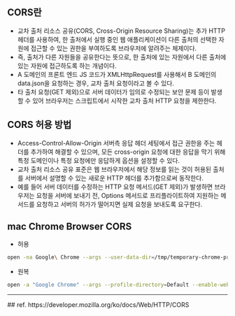 ## CORS란
- 교차 출처 리소스 공유(CORS, Cross-Origin Resource Sharing)는 추가 HTTP 헤더를 사용하여, 한 출처에서 실행 중인 웹 애플리케이션이 다른 출처의 선택한 자원에 접근할 수 있는 권한을 부여하도록 브라우저에 알려주는 체제이다.
- 즉, 출처가 다른 자원들을 공유한다는 뜻으로, 한 출처에 있는 자원에서 다른 출처에 있는 자원에 접근하도록 하는 개념이다.
- A 도메인의 프론트 엔드 JS 코드가 XMLHttpRequest를 사용해서 B 도메인의 data.json을 요청하는 경우, 교차 출처 요청이라고 볼 수 있다.
- 타 출처 요청(GET 제외)으로 서버 데이터가 임의로 수정되는 보안 문제 등이 발생할 수 있어 브라우저는 스크립트에서 시작한 교차 출처 HTTP 요청을 제한한다.

## CORS 허용 방법
- Access-Control-Allow-Origin 서버측 응답 헤더 세팅에서 접근 권한을 주는 헤더를 추가하여 해결할 수 있으며, 모든 cross-origin 요청에 대한 응답을 막기 위해 특정 도메인이나 특정 요청에만 응답하게 옵션을 설정할 수 있다.
- 교차 출처 리소스 공유 표준은 웹 브라우저에서 해당 정보를 읽는 것이 허용된 출처를 서버에서 설명할 수 있는 새로운 HTTP 헤더를 추가함으로써 동작한다.
- 예를 들어 서버 데이터를 수정하는 HTTP 요청 메서드(GET 제외)가 발생하면 브라우저는 요청을 서버에 보내기 전, Options 메서드로 프리플라이트하여 지원하는 메서드를 요청하고 서버의 허가가 떨어지면 실제 요청을 보내도록 요구한다.

## mac Chrome Browser CORS
- 허용
```bash
open -na Google\ Chrome --args --user-data-dir=/tmp/temporary-chrome-profile-dir --disable-web-security
```

- 원복
```bash
open -a "Google Chrome" --args --profile-directory=Default --enable-web-security
```


<hr>
## ref.
https://developer.mozilla.org/ko/docs/Web/HTTP/CORS